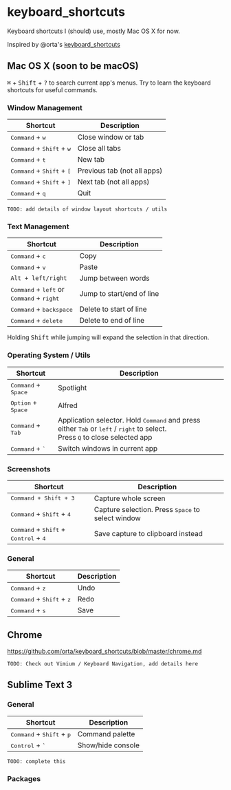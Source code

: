 # keyboard_shortcuts
Keyboard shortcuts I (should) use, mostly Mac OS X for now.

Inspired by @orta's [keyboard_shortcuts](https://github.com/orta/keyboard_shortcuts)

<!---
[TOC]
-->
<!---
	See keyboard icons here: http://docs.sublimetext.info/en/latest/reference/keyboard_shortcuts_osx.html

	or here:

	HTML Entity     GLYPH  NAME
	&#63743;              Apple
	&#8984;         ⌘      Command, Cmd, Clover, (formerly) Apple
	&#8963;         ⌃      Control, Ctl, Ctrl
	&#8997;         ⌥      Option, Opt, (Windows) Alt
	&#8679;         ⇧      Shift
	&#8682;         ⇪      Caps lock
	&#9167;         ⏏      Eject
	&#8617;         ↩      Return, Carriage Return
	&#8629; &crarr; ↵      Return, Carriage Return
	&#9166;         ⏎      Return, Carriage Return
	&#8996;         ⌤      Enter
	&#9003;         ⌫      Delete, Backspace
	&#8998;         ⌦      Forward Delete
	&#9099;         ⎋      Escape, Esc
	&#8594; &rarr;  →      Right arrow
	&#8592; &larr;  ←      Left arrow
	&#8593; &uarr;  ↑      Up arrow
	&#8595; &darr;  ↓      Down arrow
	&#8670;         ⇞      Page Up, PgUp
	&#8671;         ⇟      Page Down, PgDn
	&#8598;         ↖      Home
	&#8600;         ↘      End
	&#8999;         ⌧      Clear
	&#8677;         ⇥      Tab, Tab Right, Horizontal Tab
	&#8676;         ⇤      Shift Tab, Tab Left, Back-tab
	&#9250;         ␢      Space, Blank
	&#9251;         **␣**  Space, Blank
-->
<!---
	see keyboard preferences for more useful shortcuts
-->

## Mac OS X (soon to be macOS)

<kbd>⌘</kbd> + <kbd>Shift</kbd> + <kbd>?</kbd> to search current app's menus.
Try to learn the keyboard shortcuts for useful commands.

### Window Management

<!---
| Left-aligned | Center-aligned | Right-aligned |
| :---         |     :---:      |          ---: |
| git status   | git status     | git status    |
| git diff     | git diff       | git diff      |
-->

| Shortcut | Description |
| -------- | ----------- |
| <kbd>Command</kbd> + <kbd>w</kbd> | Close window or tab |
| <kbd>Command</kbd> + <kbd>Shift</kbd> + <kbd>w</kbd> | Close all tabs |
| <kbd>Command</kbd> + <kbd>t</kbd> | New tab |
| <kbd>Command</kbd> + <kbd>Shift</kbd> + <kbd>[</kbd> | Previous tab (not all apps) |
| <kbd>Command</kbd> + <kbd>Shift</kbd> + <kbd>]</kbd> | Next tab (not all apps) |
| <kbd>Command</kbd> + <kbd>q</kbd> | Quit |

`TODO: add details of window layout shortcuts / utils`

### Text Management

| Shortcut | Description |
| -------- | ----------- |
| <kbd>Command</kbd> + <kbd>c</kbd> | Copy |
| <kbd>Command</kbd> + <kbd>v</kbd> | Paste |
| `Alt + left/right` | Jump between words |
| <kbd>Command</kbd> + <kbd>left</kbd> or<br/><kbd>Command</kbd> + <kbd>right</kbd> | Jump to start/end of line |
| <kbd>Command</kbd> + <kbd>backspace</kbd> | Delete to start of line |
| <kbd>Command</kbd> + <kbd>delete</kbd> | Delete to end of line |

Holding <kbd>Shift</kbd> while jumping will expand the selection in that direction.

### Operating System / Utils

| Shortcut | Description |
| -------- | ----------- |
| <kbd>Command</kbd> + <kbd>Space</kbd> | Spotlight |
| <kbd>Option</kbd> + <kbd>Space</kbd> | Alfred |
| <kbd>Command</kbd> + <kbd>Tab</kbd> | Application selector. Hold <kbd>Command</kbd> and press either <kbd>Tab</kbd> or <kbd>left</kbd> / <kbd>right</kbd> to select.<br/>Press <kbd>Q</kbd> to close selected app |
| <kbd>Command</kbd> + <kbd>`</kbd> | Switch windows in current app |

### Screenshots

| Shortcut | Description |
| -------- | ----------- |
| <kbd>Command</d> + <kbd>Shift</kbd> + <kbd>3</kbd> | Capture whole screen |
| <kbd>Command</kbd> + <kbd>Shift</kbd> + <kbd>4</kbd> | Capture selection. Press <kbd>Space</kbd> to select window |
| <kbd>Command</kbd> + <kbd>Shift</kbd> + <kbd>Control</kbd> + <kbd>4</kbd> | Save capture to clipboard instead |


### General

| Shortcut | Description |
| -------- | ----------- |
| <kbd>Command</kbd> + <kbd>z</kbd> | Undo |
| <kbd>Command</kbd> + <kbd>Shift</kbd> + <kbd>z</kbd> | Redo |
| <kbd>Command</kbd> + <kbd>s</kbd> | Save |


## Chrome

https://github.com/orta/keyboard_shortcuts/blob/master/chrome.md

`TODO: Check out Vimium / Keyboard Navigation, add details here`


## Sublime Text 3

### General

| Shortcut | Description |
| -------- | ----------- |
| <kbd>Command</kbd> + <kbd>Shift</kbd> + <kbd>p</kbd> | Command palette |
| <kbd>Control</kbd> + <kbd>`</kbd> | Show/hide console |

`TODO: complete this`
<!---
	http://docs.sublimetext.info/en/latest/reference/keyboard_shortcuts_osx.html
	https://scotch.io/bar-talk/sublime-text-keyboard-shortcuts
	https://www.cheatography.com/tdeyle/cheat-sheets/sublime-text-3/
	https://www.shortcutfoo.com/app/dojos/sublime-text-3-win/cheatsheet
	https://webdesign.tutsplus.com/tutorials/useful-shortcuts-for-a-faster-workflow-in-sublime-text-3--cms-22185
	http://sweetme.at/2013/08/08/sublime-text-keyboard-shortcuts/
	https://scotch.io/bar-talk/the-complete-visual-guide-to-sublime-text-3-getting-started-and-keyboard-shortcuts
-->

### Packages

